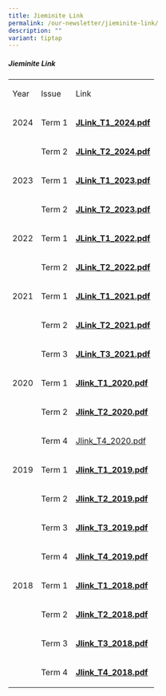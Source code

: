 ```yaml
---
title: Jieminite Link
permalink: /our-newsletter/jieminite-link/
description: ""
variant: tiptap
---
```

<h5><a rel="noopener noreferrer nofollow" target="_blank">Jieminite Link</a></h5>
<table>
<tbody>
<tr>
<td rowspan="1" colspan="1">
<p>Year</p>
</td>
<td rowspan="1" colspan="1">
<p>Issue</p>
</td>
<td rowspan="1" colspan="1">
<p>Link</p>
</td>
</tr>
<tr>
<td rowspan="1" colspan="1">
<p>2024</p>
</td>
<td rowspan="1" colspan="1">
<p>Term 1</p>
</td>
<td rowspan="1" colspan="1">
<p><strong><a href="/files/Jieminite Link/Jieminite_Link_Issue_1__Updated_12_Jan_2024__1_.pdf" rel="noopener noreferrer nofollow" target="_blank">JLink_T1_2024.pdf</a></strong>
</p>
</td>
</tr>
<tr>
<td rowspan="1" colspan="1">
<p></p>
</td>
<td rowspan="1" colspan="1">
<p>Term 2</p>
</td>
<td rowspan="1" colspan="1">
<p><strong><a href="/files/Jieminite Link/Jieminte_Link_Term_2__2024.pdf" rel="noopener noreferrer nofollow" target="_blank">JLink_T2_2024.pdf</a></strong>
</p>
</td>
</tr>
<tr>
<td rowspan="1" colspan="1">
<p>2023</p>
</td>
<td rowspan="1" colspan="1">
<p>Term 1</p>
</td>
<td rowspan="1" colspan="1">
<p><strong><a href="/files/Jieminite%20Link/jieminitelinkterm12023.pdf" rel="noopener noreferrer nofollow" target="_blank"><u>JLink_T1_2023.pdf</u></a></strong>
<br>
</p>
</td>
</tr>
<tr>
<td rowspan="1" colspan="1">
<p></p>
</td>
<td rowspan="1" colspan="1">
<p>Term 2</p>
</td>
<td rowspan="1" colspan="1">
<p><strong><a href="/files/Jieminite%20Link/jieminitelinkterm22023.pdf" rel="noopener noreferrer nofollow" target="_blank"><u>JLink_T2_2023.pdf</u></a></strong>
</p>
</td>
</tr>
<tr>
<td rowspan="1" colspan="1">
<p>2022</p>
</td>
<td rowspan="1" colspan="1">
<p>Term 1</p>
</td>
<td rowspan="1" colspan="1">
<p><strong><a href="/files/Jieminite%20Link/Jieminite%20Link%202022%20Iss%201.pdf" rel="noopener noreferrer nofollow" target="_blank"><u>JLink_T1_2022.pdf</u></a></strong>
<br>
</p>
</td>
</tr>
<tr>
<td rowspan="1" colspan="1">
<p></p>
</td>
<td rowspan="1" colspan="1">
<p>Term 2</p>
</td>
<td rowspan="1" colspan="1">
<p><strong><a href="/files/Jieminite%20Link/Jieminite%20Link%20T2%202022%20Final.pdf" rel="noopener noreferrer nofollow" target="_blank"><u>JLink_T2_2022.pdf</u></a></strong>
</p>
</td>
</tr>
<tr>
<td rowspan="1" colspan="1">
<p>2021</p>
</td>
<td rowspan="1" colspan="1">
<p>Term 1</p>
</td>
<td rowspan="1" colspan="1">
<p><strong><a href="/files/Jieminite%20Link/Term%201%202021%20issue.pdf" rel="noopener noreferrer nofollow" target="_blank"><u>JLink_T1_2021.pdf</u></a></strong>
</p>
</td>
</tr>
<tr>
<td rowspan="1" colspan="1">
<p></p>
</td>
<td rowspan="1" colspan="1">
<p>Term 2</p>
</td>
<td rowspan="1" colspan="1">
<p><strong><a href="/files/Jieminite%20Link/Term%202%202021%20issue.pdf" rel="noopener noreferrer nofollow" target="_blank"><u>JLink_T2_2021.pdf</u></a></strong>
</p>
</td>
</tr>
<tr>
<td rowspan="1" colspan="1">
<p></p>
</td>
<td rowspan="1" colspan="1">
<p>Term 3</p>
</td>
<td rowspan="1" colspan="1">
<p><strong><a href="/files/Jieminite%20Link/Term%203%202021%20issue.pdf" rel="noopener noreferrer nofollow" target="_blank"><u>JLink_T3_2021.pdf</u></a></strong>
</p>
</td>
</tr>
<tr>
<td rowspan="1" colspan="1">
<p>2020</p>
</td>
<td rowspan="1" colspan="1">
<p>Term 1</p>
</td>
<td rowspan="1" colspan="1">
<p><strong><a href="/files/Jieminite%20Link/Jlink_T1_2020.pdf" rel="noopener noreferrer nofollow" target="_blank"><u>Jlink_T1_2020.pdf</u></a></strong>
<br>
</p>
</td>
</tr>
<tr>
<td rowspan="1" colspan="1">
<p></p>
</td>
<td rowspan="1" colspan="1">
<p>Term 2</p>
</td>
<td rowspan="1" colspan="1">
<p><strong><a href="/files/Jieminite%20Link/Jlink_T2_2020.pdf" rel="noopener noreferrer nofollow" target="_blank"><u>Jlink_T2_2020.pdf</u></a></strong>
</p>
</td>
</tr>
<tr>
<td rowspan="1" colspan="1">
<p></p>
</td>
<td rowspan="1" colspan="1">
<p>Term 4</p>
</td>
<td rowspan="1" colspan="1">
<p><a href="/files/Jieminite%20Link/Jlink_T4_2020.pdf" rel="noopener noreferrer nofollow" target="_blank">Jlink_T4_2020.pdf</a>
</p>
</td>
</tr>
<tr>
<td rowspan="1" colspan="1">
<p>2019</p>
</td>
<td rowspan="1" colspan="1">
<p>Term 1</p>
</td>
<td rowspan="1" colspan="1">
<p><strong><a href="/files/Jieminite%20Link/Jlink_T1_2019.pdf" rel="noopener noreferrer nofollow" target="_blank"><u>Jlink_T1_2019.pdf</u></a></strong> 
<br>
</p>
</td>
</tr>
<tr>
<td rowspan="1" colspan="1">
<p></p>
</td>
<td rowspan="1" colspan="1">
<p>Term 2</p>
</td>
<td rowspan="1" colspan="1">
<p><strong><a href="/files/Jieminite%20Link/Jlink_T2_2019.pdf" rel="noopener noreferrer nofollow" target="_blank"><u>Jlink_T2_2019.pdf</u></a></strong> 
<br>
</p>
</td>
</tr>
<tr>
<td rowspan="1" colspan="1">
<p></p>
</td>
<td rowspan="1" colspan="1">
<p>Term 3</p>
</td>
<td rowspan="1" colspan="1">
<p><strong><a href="/files/Jieminite%20Link/Jlink_T3_2019.pdf" rel="noopener noreferrer nofollow" target="_blank"><u>Jlink_T3_2019.pdf</u></a></strong> 
<br>
</p>
</td>
</tr>
<tr>
<td rowspan="1" colspan="1">
<p></p>
</td>
<td rowspan="1" colspan="1">
<p>Term 4</p>
</td>
<td rowspan="1" colspan="1">
<p><strong><a href="/files/Jieminite%20Link/Jlink_T4_2019.pdf" rel="noopener noreferrer nofollow" target="_blank"><u>Jlink_T4_2019.pdf</u></a></strong> 
<br>
</p>
</td>
</tr>
<tr>
<td rowspan="1" colspan="1">
<p>2018</p>
</td>
<td rowspan="1" colspan="1">
<p>Term 1</p>
</td>
<td rowspan="1" colspan="1">
<p><strong><a href="/files/Jieminite%20Link/Jlink_T1_2018.pdf" rel="noopener noreferrer nofollow" target="_blank"><u>Jlink_T1_2018.pdf</u></a></strong> 
<br>
</p>
</td>
</tr>
<tr>
<td rowspan="1" colspan="1">
<p></p>
</td>
<td rowspan="1" colspan="1">
<p>Term 2</p>
</td>
<td rowspan="1" colspan="1">
<p><strong><a href="/files/Jieminite%20Link/Jlink_T2_2018.pdf" rel="noopener noreferrer nofollow" target="_blank"><u>Jlink_T2_2018.pdf</u></a></strong> 
<br>
</p>
</td>
</tr>
<tr>
<td rowspan="1" colspan="1">
<p></p>
</td>
<td rowspan="1" colspan="1">
<p>Term 3</p>
</td>
<td rowspan="1" colspan="1">
<p><strong><a href="/files/Jieminite%20Link/Jlink_T3_2018.pdf" rel="noopener noreferrer nofollow" target="_blank"><u>Jlink_T3_2018.pdf</u></a></strong> 
<br>
</p>
</td>
</tr>
<tr>
<td rowspan="1" colspan="1">
<p></p>
</td>
<td rowspan="1" colspan="1">
<p>Term 4</p>
</td>
<td rowspan="1" colspan="1">
<p><strong><a href="/files/Jieminite%20Link/Jlink_T4_2018.pdf" rel="noopener noreferrer nofollow" target="_blank"><u>Jlink_T4_2018.pdf</u></a></strong>
</p>
</td>
</tr>
</tbody>
</table>
<p></p>